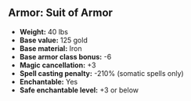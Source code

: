 ## Armor: Suit of Armor

- **Weight:** 40 lbs
- **Base value:** 125 gold
- **Base material:** Iron
- **Base armor class bonus:** -6
- **Magic cancellation:** +3
- **Spell casting penalty:** -210% (somatic spells only)
- **Enchantable:** Yes
- **Safe enchantable level:** +3 or below
